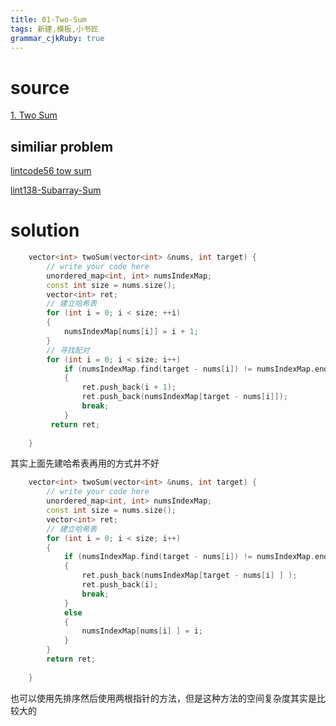 ```yaml
---
title: 01-Two-Sum
tags: 新建,模板,小书匠
grammar_cjkRuby: true
---
```


# source

[1. Two Sum](https://leetcode.com/problems/two-sum/)


## similiar problem

[lintcode56 tow sum](http://www.lintcode.com/en/problem/two-sum/)

[lint138-Subarray-Sum](https://github.com/DragonFive/Leetcode/blob/master/String/lint138-Subarray-Sum.md)
# solution

```cpp
    vector<int> twoSum(vector<int> &nums, int target) {
        // write your code here
        unordered_map<int, int> numsIndexMap;
        const int size = nums.size();
        vector<int> ret;
        // 建立哈希表
        for (int i = 0; i < size; ++i)
        {
            numsIndexMap[nums[i]] = i + 1;
        }
        // 寻找配对
        for (int i = 0; i < size; i++)
            if (numsIndexMap.find(target - nums[i]) != numsIndexMap.end() && i != numsIndexMap[target - nums[i]])
            {
                ret.push_back(i + 1);
                ret.push_back(numsIndexMap[target - nums[i]]);
                break;
            }
         return ret;       
        
    }
```

其实上面先建哈希表再用的方式并不好

```cpp
    vector<int> twoSum(vector<int> &nums, int target) {
        // write your code here
        unordered_map<int, int> numsIndexMap;
        const int size = nums.size();
        vector<int> ret;
        // 建立哈希表
        for (int i = 0; i < size; i++)
        {
            if (numsIndexMap.find(target - nums[i]) != numsIndexMap.end())
            {
                ret.push_back(numsIndexMap[target - nums[i] ] );
                ret.push_back(i);
                break;
            }
            else
            {
                numsIndexMap[nums[i] ] = i;
            }
        }
        return ret;       
        
    }

```

也可以使用先排序然后使用两根指针的方法，但是这种方法的空间复杂度其实是比较大的

